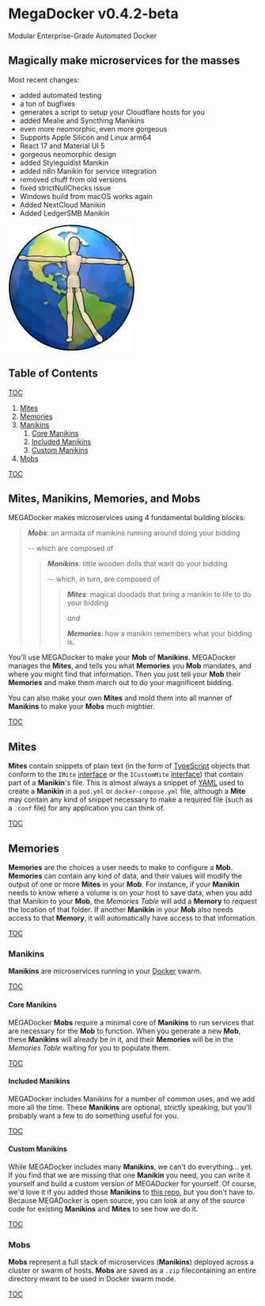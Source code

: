 [//]: # 'README.md'
[//]: # 'MegaDocker'
[//]: # 'a standard github markdown readme file'
[//]: # 'Created by George Georgulas IV on 1/26/19.'
[//]: # 'Copyright © 2019-2021 The MegaDocker Group. All rights reserved.'

# MegaDocker v0.4.2-beta

Modular Enterprise-Grade Automated Docker

## Magically make microservices for the masses

Most recent changes:

- added automated testing
- a ton of bugfixes
- generates a script to setup your Cloudflare hosts for you
- added Mealie and Syncthing Manikins
- even more neomorphic, even more gorgeous
- Supports Apple Silicon and Linux arm64
- React 17 and Material UI 5
- gorgeous neomorphic design
- added Styleguidist Manikin
- added n8n Manikin for service integration
- removed chuff from old versions
- fixed strictNullChecks issue
- Windows build from macOS works again
- Added NextCloud Manikin
- Added LedgerSMB Manikin

![alt text](./src/images/icons/icon.png 'MegaDockerLogo')

[](#table-of-contents)

## Table of Contents

[TOC](#table-of-contents 'Jump back to the Table of Contents')

1. [Mites](#mites 'AKA snippets')
2. [Memories](#memories 'AKA Microservice Settings')
3. [Manikins](#manikins 'AKA Microservices')
   1. [Core Manikins](#core-manikins 'AKA Microservices you have to have')
   2. [Included Manikins](#included-manikins 'AKA Microservices we wrote for you')
   3. [Custom Manikins](#custom-manikins 'AKA Microservices you write yourself')
4. [Mobs](#mobs 'AKA docker-compose files')

[TOC](#table-of-contents 'Jump back to the Table of Contents')

[](#mites-manikins-memories-and-mobs)

## Mites, Manikins, Memories, and Mobs

MEGADocker makes microservices using 4 fundamental building blocks:

> **_Mobs_**: an armada of manikins running around doing your bidding
>
> -- which are composed of
>
> > **_Manikins_**: little wooden dolls that want do your bidding
> >
> > -- which, in turn, are composed of
> >
> > > **_Mites_**: magical doodads that bring a manikin to life to do your bidding
> > >
> > > _and_
> > >
> > > **_Memories_**: how a manikin remembers what your bidding is.

You'll use MEGADocker to make your **Mob** of **Manikins**. MEGADocker manages the **Mites**, and tells you what **Memories** you **Mob** mandates, and where you might find that information. Then you just tell your **Mob** their **Memories** and make them march out to do your magnificent bidding.

You can also make your own **Mites** and mold them into all manner of **Manikins** to make your **Mobs** much mightier.

[TOC](#table-of-contents 'Jump back to the Table of Contents')

[](#mites)

## Mites

**Mites** contain snippets of plain text (in the form of [TypeScript](https://www.typescriptlang.org) objects that conform to the `IMite` [interface](https://github.com/VirtualEstatePlanner/MD/blob/master/src/interfaces/IMite.ts) or the `ICustomMite` [interface](https://github.com/VirtualEstatePlanner/MD/blob/master/src/interfaces/ICustomMite.ts)) that contain part of a **Manikin**'s file. This is almost always a snippet of [YAML](https://yaml.org) used to create a **Manikin** in a `pod.yml` or `docker-compose.yml` file, although a **Mite** may contain any kind of snippet necessary to make a required file (such as a `.conf` file) for any application you can think of.

[TOC](#table-of-contents 'Jump back to the Table of Contents')

[](#memories)

## Memories

**Memories** are the choices a user needs to make to configure a **Mob**. **Memories** can contain any kind of data, and their values will modify the output of one or more **Mites** in your **Mob**. For instance, if your **Manikin** needs to know where a volume is on your host to save data, when you add that Manikin to your **Mob**, the _Memories Table_ will add a **Memory** to request the location of that folder. If another **Manikin** in your **Mob** also needs access to that **Memory**, it will automatically have access to that information.

[TOC](#table-of-contents 'Jump back to the Table of Contents')

[](#manikins)

### Manikins

**Manikins** are microservices running in your [Docker](https://www.docker.com) swarm.

[TOC](#table-of-contents 'Jump back to the Table of Contents')

[](#core-manikins)

#### Core Manikins

MEGADocker **Mobs** require a minimal core of **Manikins** to run services that are necessary for the **Mob** to function. When you generate a new **Mob**, these **Manikins** will already be in it, and their **Memories** will be in the _Memories Table_ waiting for you to populate them.

[TOC](#table-of-contents 'Jump back to the Table of Contents')

[](#included-manikins)

#### Included Manikins

MEGADocker includes Manikins for a number of common uses, and we add more all the time. These **Manikins** are optional, strictly speaking, but you'll probably want a few to do something useful for you.

[TOC](#table-of-contents 'Jump back to the Table of Contents')

[](#custom-manikins)

#### Custom Manikins

While MEGADocker includes many **Manikins**, we can't do everything… yet. If you find that we are missing that one **Manikin** you need, you can write it yourself and build a custom version of MEGADocker for yourself. Of course, we'd love it if you added those **Manikins** to [this repo](https://github.com/VirtualEstatePlanner/MD), but you don't have to. Because MEGADocker is open source, you can look at any of the source code for existing **Manikins** and **Mites** to see how we do it.

[TOC](#table-of-contents 'Jump back to the Table of Contents')

[](#mobs)

### Mobs

**Mobs** represent a full stack of microservices (**Manikins**) deployed across a cluster or swarm of hosts. **Mobs** are saved as a `.zip` filecontaining an entire directory meant to be used in Docker swarm mode.

[TOC](#table-of-contents 'Jump back to the Table of Contents')
